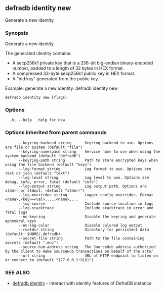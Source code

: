 ## defradb identity new

Generate a new identity

### Synopsis

Generate a new identity

The generated identity contains:
- A secp256k1 private key that is a 256-bit big-endian binary-encoded number,
padded to a length of 32 bytes in HEX format.
- A compressed 33-byte secp256k1 public key in HEX format.
- A "did:key" generated from the public key.

Example: generate a new identity:
  defradb identity new



```
defradb identity new [flags]
```

### Options

```
  -h, --help   help for new
```

### Options inherited from parent commands

```
      --keyring-backend string      Keyring backend to use. Options are file or system (default "file")
      --keyring-namespace string    Service name to use when using the system backend (default "defradb")
      --keyring-path string         Path to store encrypted keys when using the file backend (default "keys")
      --log-format string           Log format to use. Options are text or json (default "text")
      --log-level string            Log level to use. Options are debug, info, error, fatal (default "info")
      --log-output string           Log output path. Options are stderr or stdout. (default "stderr")
      --log-overrides string        Logger config overrides. Format <name>,<key>=<val>,...;<name>,...
      --log-source                  Include source location in logs
      --log-stacktrace              Include stacktrace in error and fatal logs
      --no-keyring                  Disable the keyring and generate ephemeral keys
      --no-log-color                Disable colored log output
      --rootdir string              Directory for persistent data (default: $HOME/.defradb)
      --secret-file string          Path to the file containing secrets (default ".env")
      --source-hub-address string   The SourceHub address authorized by the client to make SourceHub transactions on behalf of the actor
      --url string                  URL of HTTP endpoint to listen on or connect to (default "127.0.0.1:9181")
```

### SEE ALSO

* [defradb identity](defradb_identity.md)	 - Interact with identity features of DefraDB instance

